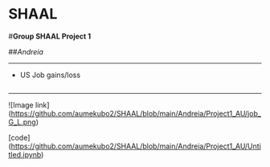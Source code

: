 # SHAAL
#**Group SHAAL Project 1**


##_Andreia_

-------------
- US Job gains/loss

```python
```

-----


![Image link] (https://github.com/aumekubo2/SHAAL/blob/main/Andreia/Project1_AU/job_G_L.png)

[code] (https://github.com/aumekubo2/SHAAL/blob/main/Andreia/Project1_AU/Untitled.ipynb)
